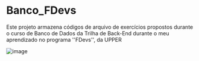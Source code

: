 # Banco_FDevs
Este projeto armazena códigos de arquivo de exercícios propostos durante o curso de Banco de Dados da Trilha de Back-End durante o meu aprendizado no programa ''FDevs'', da UPPER

![image](https://github.com/user-attachments/assets/5d2275d1-f53f-4cb0-9296-61a30b0fbba5)

